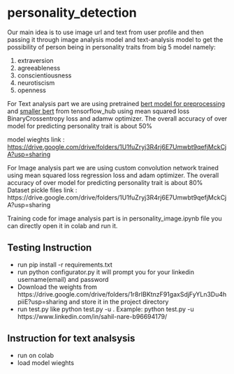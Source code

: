 # personality_detection
Our main idea is to use image url and text from user profile and then passing it through image analysis model and text-analysis model to get the possibility of person being in personality traits from big 5 model namely: <ol> <li>extraversion</li> <li>agreeableness </li> <li> conscientiousness </li> <li> neurotiscism </li> <li> openness </li> </ol>

<p> For Text analysis part we are using pretrained <a href = "https://tfhub.dev/tensorflow/bert_en_uncased_preprocess/3">bert model for preprocessing</a> and <a href= "https://tfhub.dev/tensorflow/small_bert/bert_en_uncased_L-4_H-512_A-8/1">smaller bert</a> from tensorflow_hub using mean squared loss BinaryCrossentropy loss and adamw optimizer. The overall accuracy of over model for predicting personality trait is about 50%<br> 

model wieghts link : https://drive.google.com/drive/folders/1U1fuZryj3R4rj6E7Umwbt9qefjMckCjA?usp=sharing
</p>

<p> For Image analysis part we are using custom convolution network trained using mean squared loss regression loss and adam optimizer. The overall accuracy of over model for predicting personality trait is about 80% <br>
Dataset pickle files link : https://drive.google.com/drive/folders/1U1fuZryj3R4rj6E7Umwbt9qefjMckCjA?usp=sharing
</p>

Training code for image analysis part is in personality_image.ipynb file you can directly open it in colab and run it.

## Testing Instruction

<ul>
  <li> run pip install -r requirements.txt </li>
  <li> run python configurator.py it will prompt you for your linkedin username(email) and password </li>
  <li> Download the weights from https://drive.google.com/drive/folders/1r8rIBKtnzF91gaxSdjFyYLn3Du4hpiiE?usp=sharing and store it in the project directory </li>
  <li> run test.py like python test.py -u <linkedin user url>. Example: python test.py -u https://www.linkedin.com/in/sahil-nare-b96694179/</li>
</ul>

## Instruction for  text analsysis
<ul>
  <li>run on colab</li>
  <li> load model wieghts </li>
  
  
</ul>
